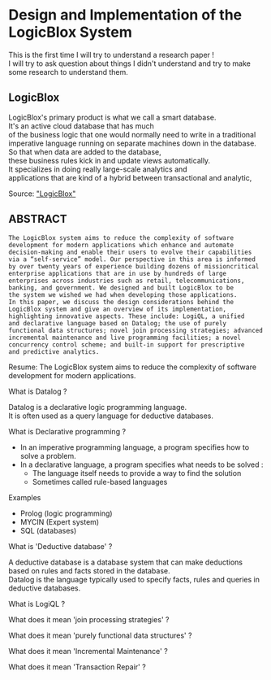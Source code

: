 # Design and Implementation of the LogicBlox System

This is the first time I will try to understand a research paper ! </br>
I will try to ask question about things I didn't understand and try to make some research to understand them.

## LogicBlox

LogicBlox's primary product is what we call a smart database. </br>
It's an active cloud database that has much </br>
of the business logic that one would normally need to write in a traditional </br>
imperative language running on separate machines down in the database. </br>
So that when data are added to the database, </br>
these business rules kick in and update views automatically. </br>
It specializes in doing really large-scale analytics and </br>
applications that are kind of a hybrid between transactional and analytic, </br>

Source: ["LogicBlox"](https://www.youtube.com/watch?v=8d9FY6MHO-c&ab_channel=Udacity)

## ABSTRACT

```text
The LogicBlox system aims to reduce the complexity of software
development for modern applications which enhance and automate
decision-making and enable their users to evolve their capabilities
via a “self-service” model. Our perspective in this area is informed
by over twenty years of experience building dozens of missioncritical enterprise applications that are in use by hundreds of large
enterprises across industries such as retail, telecommunications,
banking, and government. We designed and built LogicBlox to be
the system we wished we had when developing those applications.
In this paper, we discuss the design considerations behind the
LogicBlox system and give an overview of its implementation,
highlighting innovative aspects. These include: LogiQL, a unified
and declarative language based on Datalog; the use of purely functional data structures; novel join processing strategies; advanced
incremental maintenance and live programming facilities; a novel
concurrency control scheme; and built-in support for prescriptive
and predictive analytics.

```

Resume:
The LogicBlox system aims to reduce the complexity of software </br>
development for modern applications. </br>

What is Datalog ?

Datalog is a declarative logic programming language. </br>
It is often used as a query language for deductive databases.

What is Declarative programming ?

- In an imperative programming language, a program specifies how to solve a problem.
- In a declarative language, a program specifies what needs to be solved :
  - The language itself needs to provide a way to find the solution
  - Sometimes called rule-based languages

Examples

- Prolog (logic programming)
- MYCIN (Expert system)
- SQL (databases)

What is 'Deductive database' ?

A deductive database is a database system that can make deductions based on rules and facts stored in the database. </br>
Datalog is the language typically used to specify facts, rules and queries in deductive databases.

What is LogiQL ?

What does it mean 'join processing strategies' ?

What does it mean 'purely functional data structures' ?

What does it mean 'Incremental Maintenance' ?

What does it mean 'Transaction Repair' ?

